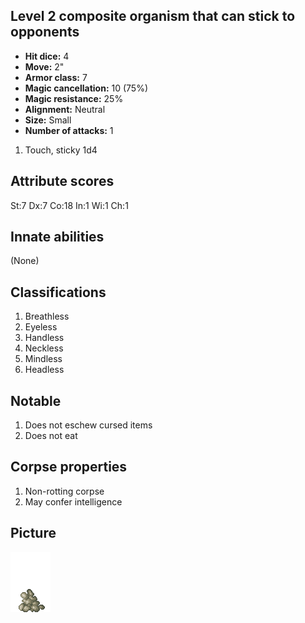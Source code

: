## Level 2 composite organism that can stick to opponents

- **Hit dice:** 4
- **Move:** 2"
- **Armor class:** 7
- **Magic cancellation:** 10 (75%)
- **Magic resistance:** 25%
- **Alignment:** Neutral
- **Size:** Small
- **Number of attacks:** 1
1. Touch, sticky 1d4

## Attribute scores

St:7 Dx:7 Co:18 In:1 Wi:1 Ch:1

## Innate abilities

(None)

## Classifications

1. Breathless
2. Eyeless
3. Handless
4. Neckless
5. Mindless
6. Headless

## Notable

1. Does not eschew cursed items
2. Does not eat

## Corpse properties

1. Non-rotting corpse
2. May confer intelligence

## Picture

![White lichen](https://github.com/hyvanmielenpelit/GnollHackTileSet/blob/main/Monsters/white_lichen/white_lichen.png?raw=true)
